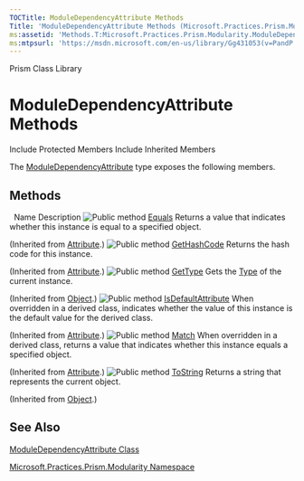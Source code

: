 ```yaml
---
TOCTitle: ModuleDependencyAttribute Methods
Title: 'ModuleDependencyAttribute Methods (Microsoft.Practices.Prism.Modularity)'
ms:assetid: 'Methods.T:Microsoft.Practices.Prism.Modularity.ModuleDependencyAttribute'
ms:mtpsurl: 'https://msdn.microsoft.com/en-us/library/Gg431053(v=PandP.50)'
---
```


Prism Class Library

ModuleDependencyAttribute Methods
=================================

Include Protected Members
Include Inherited Members

The [ModuleDependencyAttribute](https://msdn.microsoft.com/t:microsoft.practices.prism.modularity.moduledependencyattribute) type exposes the following members.

Methods
-------

<span id="methodTableToggle"></span>
 
Name
Description
![](https://msdn.microsoft.com/en-us/Gg431053.pubmethod(en-us,PandP.50).gif "Public method")
[Equals](http://msdn2.microsoft.com/en-us/library/09ds241w)
Returns a value that indicates whether this instance is equal to a specified object.

(Inherited from [Attribute](http://msdn2.microsoft.com/en-us/library/e8kc3626).)
![](https://msdn.microsoft.com/en-us/Gg431053.pubmethod(en-us,PandP.50).gif "Public method")
[GetHashCode](http://msdn2.microsoft.com/en-us/library/365e1bxs)
Returns the hash code for this instance.

(Inherited from [Attribute](http://msdn2.microsoft.com/en-us/library/e8kc3626).)
![](https://msdn.microsoft.com/en-us/Gg431053.pubmethod(en-us,PandP.50).gif "Public method")
[GetType](http://msdn2.microsoft.com/en-us/library/dfwy45w9)
Gets the [Type](http://msdn2.microsoft.com/en-us/library/42892f65) of the current instance.

(Inherited from [Object](http://msdn2.microsoft.com/en-us/library/e5kfa45b).)
![](https://msdn.microsoft.com/en-us/Gg431053.pubmethod(en-us,PandP.50).gif "Public method")
[IsDefaultAttribute](http://msdn2.microsoft.com/en-us/library/tbkb5x6t)
When overridden in a derived class, indicates whether the value of this instance is the default value for the derived class.

(Inherited from [Attribute](http://msdn2.microsoft.com/en-us/library/e8kc3626).)
![](https://msdn.microsoft.com/en-us/Gg431053.pubmethod(en-us,PandP.50).gif "Public method")
[Match](http://msdn2.microsoft.com/en-us/library/wy7chz44)
When overridden in a derived class, returns a value that indicates whether this instance equals a specified object.

(Inherited from [Attribute](http://msdn2.microsoft.com/en-us/library/e8kc3626).)
![](https://msdn.microsoft.com/en-us/Gg431053.pubmethod(en-us,PandP.50).gif "Public method")
[ToString](http://msdn2.microsoft.com/en-us/library/7bxwbwt2)
Returns a string that represents the current object.

(Inherited from [Object](http://msdn2.microsoft.com/en-us/library/e5kfa45b).)

See Also
--------

<span id="seeAlsoToggle"></span>
[ModuleDependencyAttribute Class](https://msdn.microsoft.com/t:microsoft.practices.prism.modularity.moduledependencyattribute)

[Microsoft.Practices.Prism.Modularity Namespace](https://msdn.microsoft.com/n:microsoft.practices.prism.modularity)

